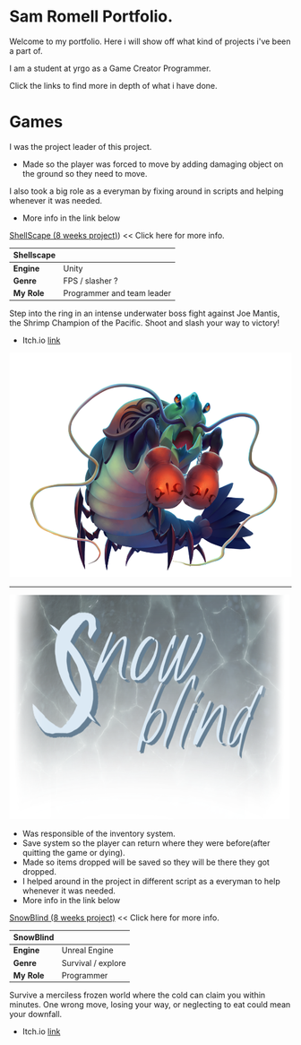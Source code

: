 # Sam Romell Portfolio.
Welcome to my portfolio. Here i will show off what kind of projects i've been a part of.

I am a student at yrgo as a Game Creator Programmer. 


Click the links to find more in depth of what i have done. 

# Games

I was the project leader of this project.
- Made so the player was forced to move by adding damaging object on the ground so they need to move.
  
I also took a big role as a everyman by fixing around in scripts and helping whenever it was needed.

- More info in the link below 

[ShellScape (8 weeks project)](https://github.com/Spacestarz/Portfolio/tree/main/Shellscape)) << Click here for more info.


 
 |  Shellscape   |        |
|------------|-----------------------------|
| **Engine**   | Unity             |
| **Genre**    | FPS / slasher ?       |
| **My Role**    |Programmer and team leader      |
 

Step into the ring in an intense underwater boss fight against Joe Mantis, the Shrimp Champion of the Pacific.
Shoot and slash your way to victory!

* Itch.io [link](https://yrgo-game-creator.itch.io/shellscape)



<a href="https://github.com/Spacestarz/Portfolio/tree/main/Shellscape">
  <img src="Images/JoeMantis.png" alt="Joe Mantis" height="400">
</a>



---

<a href="https://github.com/Spacestarz/Portfolio/tree/main/Snowblind">
  <img src="Images/Snow Blind.png" width="500" height = "400">
</a>

- Was responsible of the inventory system.
- Save system so the player can return where they were before(after quitting the game or dying).
- Made so items dropped will be saved so they will be there they got dropped.
- I helped around in the project in different script as a everyman to help whenever it was needed. 
- More info in the link below 

[SnowBlind (8 weeks project)](https://github.com/Spacestarz/Portfolio/tree/main/Snowblind) << Click here for more info.

 |  SnowBlind   |        |
|------------|-----------------------------|
| **Engine**   | Unreal Engine             |
| **Genre**    | Survival / explore     |
| **My Role**    |Programmer     |

Survive a merciless frozen world where the cold can claim you within minutes. One wrong move, losing your way, or neglecting to eat could mean your downfall.

* Itch.io [link](https://yrgo-game-creator.itch.io/snow)




 
